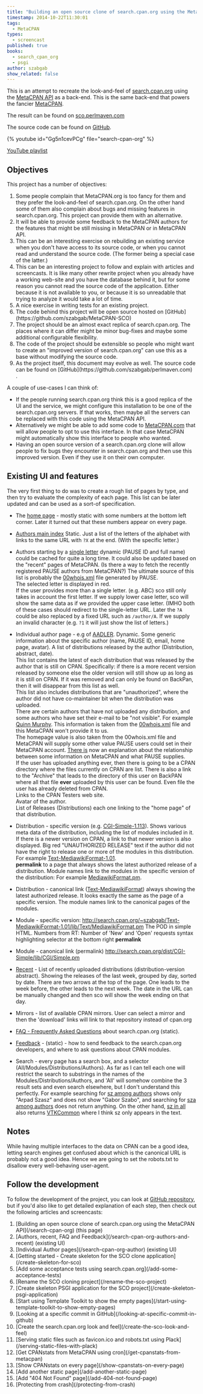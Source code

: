 ```yaml
---
title: "Building an open source clone of search.cpan.org using the MetaCPAN API"
timestamp: 2014-10-22T11:30:01
tags:
  - MetaCPAN
types:
  - screencast
published: true
books:
  - search_cpan_org
  - psgi
author: szabgab
show_related: false
---
```



This is an attempt to recreate the look-and-feel of [search.cpan.org](http://search.cpan.org/)
using the [MetaCPAN API](https://github.com/CPAN-API/cpan-api/) as a back-end.
This is the same back-end that powers the fancier [MetaCPAN](https://metacpan.org/).

The result can be found on [sco.perlmaven.com](http://sco.perlmaven.com/)

The source code can be found on [GitHub](https://github.com/szabgab/MetaCPAN-SCO).


{% youtube id="Gg5n1cevPCg" file="search-cpan-org" %}

[YouTube playlist](https://www.youtube.com/playlist?list=PLw7UYp3N0eUaUt6GgztiJPXd6ixDQnbpu)

## Objectives

This project has a number of objectives:

<ol>
  <li>Some people complain that MetaCPAN.org is too fancy for them and they prefer the look-and-feel of search.cpan.org. On the other hand some of them also complain about bugs and missing features in search.cpan.org. This project can provide them with an alternative.</li>
  <li>It will be able to provide some feedback to the MetaCPAN authors for the features that might be still missing in MetaCPAN or in MetaCPAN API.</li>
  <li>This can be an interesting exercise on rebuilding an existing service when you don't have access to its source code, or when you cannot read and understand the source code. (The former being a special case of the latter.)</li>
  <li>This can be an interesting project to follow and explain with articles and screencasts. It is like many other rewrite project
      when you already have a working web-site and you have the database behind it, but for some reason you cannot read the source code of the application. Either because it is
      not available to you, or because it is so unreadable that trying to analyze it would take a lot of time.</li>
  <li>A nice exercise in writing tests for an existing project.</li>
  <li>The code behind this project will be open source hosted on [GitHub](https://github.com/szabgab/MetaCPAN-SCO)</li>
  <li>The project should be an almost exact replica of search.cpan.org. The places where it can differ might be minor bug-fixes and maybe some additional configurable flexibility.</li>
  <li>The code of the project should be extensible so people who might want to create an "improved version of search.cpan.org" can use this as a base without modifying the source code.</li>
  <li>As the project itself, this document may evolve as well. The source code can be found on [GitHub](https://github.com/szabgab/perlmaven.com)</li>.
</ol>

A couple of use-cases I can think of:

* If the people running search.cpan.org think this is a good replica of the UI and the service, we might configure this installation to be one of the
      search.cpan.org servers. If that works, then maybe all the servers can be replaced with this code using the MetaCPAN API.
* Alternatively we might be able to add some code to [MetaCPAN.com](http://metacpan.org/) that will allow people to opt to use this interface.
      In that case MetaCPAN might automatically show this interface to people who wanted.
* Having an open source version of a search.cpan.org clone will allow people to fix bugs they encounter in search.cpan.org and then use this improved version.
      Even if they use it on their own computer.

## Existing UI and features

The very first thing to do was to create a rough list of pages by type, and then try to evaluate the complexity of each page.
This list can be later updated and can be used as a sort-of specification.


* The [home page](http://search.cpan.org/) -  mostly static with some numbers at the bottom left corner.
    Later it turned out that these numbers appear on every page.
    
* [Authors main index](http://search.cpan.org/author/) Static. Just a list of the letters of the alphabet with links to the
    same URL with `?X` at the end. (With the specific letter.)
* Authors starting by a [single letter](http://search.cpan.org/author/?A)  dynamic (PAUSE ID and full name) could be cached for quite a long time.
    It could also be updated based on the "recent" pages of MetaCPAN. (Is there a way to fetch the recently registered PAUSE authors from MetaCPAN?)
    The ultimate source of this list is probably the [00whois.xml](http://www.cpan.org/authors/00whois.xml) file generated by PAUSE.
    <br>
    The selected letter is displayed in red.
    <br>
    If the user provides more than a single letter. (e.g. ABC) sco still only takes in account the first letter. If we supply lower case letter, sco will show
    the same data as if we provided the upper case letter. (IMHO both of these cases should redirect to the single-letter URL. Later the `?A` could be also
    replaced by a fixed URL such as `/author/A`. If we supply an invalid character (e.g. `?1` it will just show the list of letters.)
    
* Individual author page - e.g of [AADLER](http://search.cpan.org/~aadler/).  Dynamic.
    Some generic information about the specific author (name, PAUSE ID, email, home page, avatar).
    A list of distributions released by the author (Distribution, abstract, date).<br>
    This list contains the latest of each distribution that was released by the author that is still on CPAN. Specifically: if there is a more recent version
    released by someone else the older version will still show up as long as it is still on CPAN. If it was removed and can only be found on BackPan, then
    it will disappear from this list as well.<br>
    This list also includes distributions that are "unauthorized", where the author did not have co-maintainer bit when the distribution was uploaded.
    <br>
    There are certain authors that have not uploaded any distribution, and some authors who have set their e-mail to be "not visible". For example
    [Quinn Murphy](http://search.cpan.org/~quinnm/). This information is taken from the [00whois.xml](http://www.cpan.org/authors/00whois.xml) 
    file and this MetaCPAN won't provide it to us.
    <br>The homepage value is also taken from the 00whois.xml file and MetaCPAN will supply some other value PAUSE users could set in their MetaCPAN account.
    [There is](https://metacpan.org/about/faq) now an explanation about the relationship between some information on MetaCPAN and what PAUSE supplies.
    <br>
    If the user has uploaded anything ever, then there is going to be a CPAN directory where the files currently on CPAN are list. There is also a link to the
    "Archive" that leads to the directory of this user on BackPAN where all that file <b>ever</b> uploaded by this user can be found. Even file the user has
    already deleted from CPAN.
    <br>
    Links to the CPAN Testers web site.
    <br>
    Avatar of the author.
    <br>
    List of Releases (Distributions) each one linking to the "home page" of that distribution.
    
* Distribution - specific version (e.g. [CGI-Simple-1.113](http://search.cpan.org/~andya/CGI-Simple-1.113/)).
    Shows various meta data of the distribution, including the list of
    modules included in it. If there is a newer version on CPAN, a link to that newer version is also displayed.
    Big red "UNAUTHORIZED RELEASE" text if the author did not have the right to release one or more of the modules in this distribution.
    For example [Text-MediawikiFormat-1.01](http://search.cpan.org/~szabgab/Text-MediawikiFormat-1.01/).<br>
    <b>permalink</b> to a page that always shows the latest authorized release of a distribution.
    Module names link to the modules in the specific version of the distribution: For example
    [MediawikiFormat.pm](http://search.cpan.org/~szabgab/Text-MediawikiFormat-1.01/lib/Text/MediawikiFormat.pm).
    
* Distribution - canonical link ([Text-MediawikiFormat](http://search.cpan.org/dist/Text-MediawikiFormat/))
    always showing the latest authorized release.
    It looks exactly the same as the page of a specific version. The module names link to the canonical pages of the modules.
    
* Module  - specific version: http://search.cpan.org/~szabgab/Text-MediawikiFormat-1.01/lib/Text/MediawikiFormat.pm
    The POD in simple HTML.
    Numbers from RT: Number of 'New' and 'Open' requests
    syntax highlighting selector at the bottom right
    <b>permalink</b>
    
* Module - canonical link (permalink) http://search.cpan.org/dist/CGI-Simple/lib/CGI/Simple.pm
    
* [Recent](http://search.cpan.org/recent) - List of recently uploaded distributions (distribution-version abstract).
    Showing the releases of the last week, grouped by day, sorted by date. There are two arrows at the top of the page.
    One leads to the week before, the other leads to the next week. The date in the URL can be manually changed and then sco will
    show the week ending on that day.
    
* Mirrors - list of available CPAN mirrors. User can select a mirror and then the 'download' links will link to that repository
    instead of cpan.org
    
* [FAQ - Frequently Asked Questions](http://search.cpan.org/faq.html) about search.cpan.org (static).
    
* [Feedback](http://search.cpan.org/feedback) - (static) - how to send feedback to the search.cpan.org developers, and where to ask questions about CPAN modules.
    
* Search - every page has a search box, and a selector (All/Modules/Distributions/Authors). As far as I can tell each one will restrict the search to
    substrings in the names of the Modules/Distributions/Authors, and 'All' will somehow combine the 3 result sets and even search elsewhere, but I don't understand this perfectly.
    For example searching for [sz among authors](http://search.cpan.org/search?query=sz&mode=author) shows only "Arpad Szasz" and does not show "Gabor Szabo",
    and searching for [sza among authors](http://search.cpan.org/search?query=sza&mode=author) does not return anything.
    On the other hand, [sz in all](http://search.cpan.org/search?query=sz&mode=all) also returns [VTKCommon](http://search.cpan.org/~cerney/Graphics-VTK-4.0.001/Common/Common.pm)
    where I think sz only appears in the text.
    

## Notes

While having multiple interfaces to the data on CPAN can be a good idea, letting search engines get confused about which is the canonical URL is probably not a good idea.
Hence we are going to set the robots.txt to disallow every well-behaving user-agent.

## Follow the development

To follow the development of the project, you can look at [GitHub repository](https://github.com/szabgab/MetaCPAN-SCO), but if you'd also like to get detailed
explanation of each step, then check out the following articles and screencasts:

<ol>
  <li>[Building an open source clone of search.cpan.org using the MetaCPAN API](/search-cpan-org) (this page)</li>
  <li>[Authors, recent, FAQ and Feedback](/search-cpan-org-authors-and-recent) (existing UI)</li>
  <li>[Individual Author pages](/search-cpan-org-author) (existing UI)</li>
  <li>[Getting started - Create skeleton for the SCO clone application](/create-skeleton-for-sco)</li>
  <li>[Add some acceptance tests using search.cpan.org](/add-some-acceptance-tests)</li>
  <li>[Rename the SCO cloning project](/rename-the-sco-project)</li>
  <li>[Create skeleton PSGI application for the SCO project](/create-skeleton-psgi-application)</li>
  <li>[Start using Template Toolkit to show the empty pages](/start-using-template-toolkit-to-show-empty-pages)</li>
  <li>[Looking at a specific commit in GitHub](/looking-at-specific-commit-in-github)</li>
  <li>[Create the search.cpan.org look and feel](/create-the-sco-look-and-feel)</li>
  <li>[Serving static files such as favicon.ico and robots.txt using Plack](/serving-static-files-with-plack)</li>
  <li>[Get CPANstats from MetaCPAN using cron](/get-cpanstats-from-metacpan)</li>
  <li>[Show CPANstats on every page](/show-cpanstats-on-every-page)</li>
  <li>[Add another static page](/add-another-static-page)</li>
  <li>[Add "404 Not Found" page](/add-404-not-found-page)</li>
  <li>[Protecting from crash](/protecting-from-crash)</li>
</ol>


